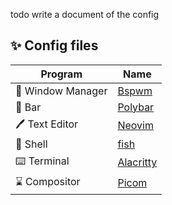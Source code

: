 todo 
write a document of the config
## ✨ Config files

| Program           | Name                                                                                                                         |
| ----------------- | -----------------------------------------------------------------------------------------------------------------------------|
| 🚀 Window Manager  | [Bspwm](https://github.com/baskerville/bspwm)                                                                               |
| 🚧 Bar             | [Polybar](https://github.com/polybar/polybar)                                                                               |
| 🖊️ Text Editor     | [Neovim](https://github.com/neovim/neovim)                                                                                  |
| 🐚 Shell           | [fish](http://en.wikipedia.org/wiki/Z_shell)                                                                                                |
| ⌨️ Terminal        | [Alacritty](https://github.com/alacritty/alacritty)                                                                         |
| ⌛ Compositor      | [Picom](https://aur.archlinux.org/packages/picom-rounded-corners)                                                           |



